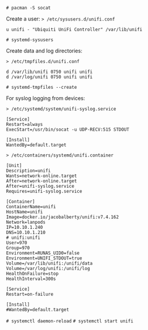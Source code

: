 
`# pacman -S socat`

Create a user:
`> /etc/sysusers.d/unifi.conf`
```
u unifi - "Ubiquiti UniFi Controller" /var/lib/unifi
```
`# systemd-sysusers`

Create data and log directories:

`> /etc/tmpfiles.d/unifi.conf`
```
d /var/lib/unifi 0750 unifi unifi
d /var/log/unifi 0750 unifi unifi
```
`# systemd-tmpfiles --create`

For syslog logging from devices:

`> /etc/systemd/system/unifi-syslog.service`
```
[Service]
Restart=always
ExecStart=/usr/bin/socat -u UDP-RECV:515 STDOUT

[Install]
WantedBy=default.target
```

`> /etc/containers/systemd/unifi.container`
```
[Unit]
Description=unifi
Wants=network-online.target
After=network-online.target
After=unifi-syslog.service
Requires=unifi-syslog.service

[Container]
ContainerName=unifi
HostName=unifi
Image=docker.io/jacobalberty/unifi:v7.4.162
Network=lanpods
IP=10.10.1.240
DNS=10.10.1.210
# unifi:unifi
User=970
Group=970
Environment=RUNAS_UID0=false
Environment=UNIFI_STDOUT=true
Volume=/var/lib/unifi:/unifi/data
Volume=/var/log/unifi:/unifi/log
HealthOnFailure=stop
HealthInterval=300s

[Service]
Restart=on-failure

[Install]
#WantedBy=default.target
```

`# systemctl daemon-reload`
`# systemctl start unifi`
